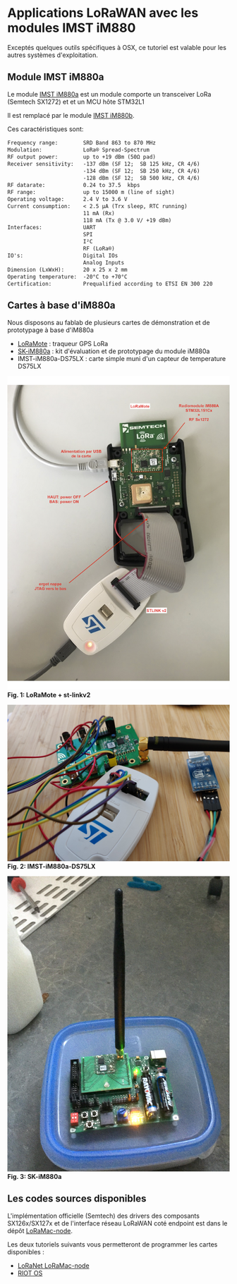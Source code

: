 # Applications LoRaWAN avec les modules IMST iM880

Exceptés quelques outils spécifiques à OSX, ce tutoriel est valable pour les autres systèmes d'exploitation. 

## Module IMST iM880a

Le module [IMST iM880a](https://wireless-solutions.de/products/discontinued-products/im880a.html) est un module comporte un transceiver LoRa (Semtech SX1272) et et un MCU hôte STM32L1

Il est remplacé par le module [IMST iM880b](https://wireless-solutions.de/products/radiomodules/im880b-l).

Ces caractéristiques sont:

    Frequency range: 	    SRD Band 863 to 870 MHz
    Modulation: 	        LoRa® Spread-Spectrum
    RF output power: 	    up to +19 dBm (50Ω pad)
    Receiver sensitivity: 	-137 dBm (SF 12;  SB 125 kHz, CR 4/6)
                            -134 dBm (SF 12;  SB 250 kHz, CR 4/6)
                            -128 dBm (SF 12;  SB 500 kHz, CR 4/6)
    RF datarate: 	        0.24 to 37.5  kbps
    RF range: 	            up to 15000 m (line of sight)
    Operating voltage: 	    2.4 V to 3.6 V
    Current consumption: 	< 2.5 μA (Trx sleep, RTC running)
                            11 mA (Rx)
                            118 mA (Tx @ 3.0 V/ +19 dBm)
    Interfaces: 	        UART
                            SPI
                            I²C
                            RF (LoRa®)
    IO's: 	                Digital IOs
                            Analog Inputs
    Dimension (LxWxH): 	    20 x 25 x 2 mm
    Operating temperature: 	-20°C to +70°C
    Certification: 	        Prequalified according to ETSI EN 300 220

## Cartes à base d'iM880a

Nous disposons au fablab de plusieurs cartes de démonstration et de prototypage à base d'iM880a

* [LoRaMote]() : traqueur GPS LoRa
* [SK-iM880a](https://wireless-solutions.de/products/starterkits/sk-im880b.html) : kit d'évaluation et de prototypage du module iM880a
* IMST-iM880a-DS75LX : carte simple muni d'un capteur de temperature DS75LX

![LoRaMote+st-linkv2](./figs/LoRaMote+st-linkv2.png)  
**Fig. 1: LoRaMote + st-linkv2**

![IMST-iM880a-DS75LX](./figs/im880a-ds75lx.jpg)  
**Fig. 2: IMST-iM880a-DS75LX**

![SK-iM880a](./figs/sk-im880a.jpg)  
**Fig. 3: SK-iM880a**

## Les codes sources disponibles

L'implémentation officielle (Semtech) des drivers des composants SX126x/SX127x et de l'interface réseau LoRaWAN coté endpoint est dans le dépôt [LoRaMac-node](https://github.com/Lora-net/LoRaMac-node).

Les deux tutoriels suivants vous permetteront de programmer les cartes disponibles : 
* [LoRaNet LoRaMac-node](loramac-node.md)
* [RIOT OS](riot.md)
